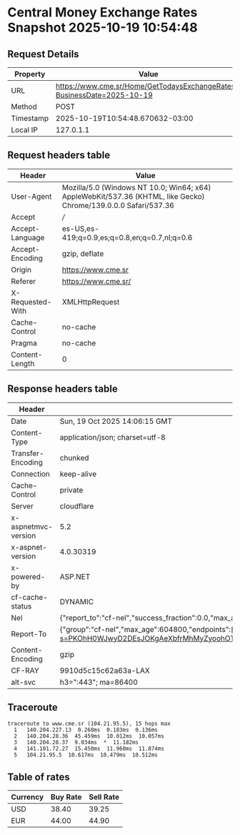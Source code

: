 # Central Money Exchange Rates Snapshot 2025-10-19 10:54:48
## Request Details

| Property | Value |
|----------|-------|
| URL | https://www.cme.sr/Home/GetTodaysExchangeRates/?BusinessDate=2025-10-19 |
| Method | POST |
| Timestamp | 2025-10-19T10:54:48.670632-03:00 |
| Local IP | 127.0.1.1 |
    
## Request headers table

| Header | Value |
|--------|-------|
| User-Agent | Mozilla/5.0 (Windows NT 10.0; Win64; x64) AppleWebKit/537.36 (KHTML, like Gecko) Chrome/139.0.0.0 Safari/537.36 |
| Accept | */* |
| Accept-Language | es-US,es-419;q=0.9,es;q=0.8,en;q=0.7,nl;q=0.6 |
| Accept-Encoding | gzip, deflate |
| Origin | https://www.cme.sr |
| Referer | https://www.cme.sr/ |
| X-Requested-With | XMLHttpRequest |
| Cache-Control | no-cache |
| Pragma | no-cache |
| Content-Length | 0 |

    
## Response headers table
| Header | Value |
|--------|-------|
| Date | Sun, 19 Oct 2025 14:06:15 GMT |
| Content-Type | application/json; charset=utf-8 |
| Transfer-Encoding | chunked |
| Connection | keep-alive |
| Cache-Control | private |
| Server | cloudflare |
| x-aspnetmvc-version | 5.2 |
| x-aspnet-version | 4.0.30319 |
| x-powered-by | ASP.NET |
| cf-cache-status | DYNAMIC |
| Nel | {"report_to":"cf-nel","success_fraction":0.0,"max_age":604800} |
| Report-To | {"group":"cf-nel","max_age":604800,"endpoints":[{"url":"https://a.nel.cloudflare.com/report/v4?s=PKOhH0WJwyD2DEsJOKgAeXbfrMhMyZyoohOTR%2Fumh1HknH97r3cxhW7qRJiwlwHwRazmCzXVSFypsdNTUoLaDHKGBhAWTV%2BFPdY%3D"}]} |
| Content-Encoding | gzip |
| CF-RAY | 9910d5c15c62a63a-LAX |
| alt-svc | h3=":443"; ma=86400 |

## Traceroute 

```
traceroute to www.cme.sr (104.21.95.5), 15 hops max
  1   140.204.227.13  0.268ms  0.183ms  0.136ms 
  2   140.204.28.36  45.459ms  10.012ms  10.057ms 
  3   140.204.28.37  9.034ms  *  11.182ms 
  4   141.101.72.27  15.450ms  11.960ms  11.874ms 
  5   104.21.95.5  10.617ms  10.479ms  10.512ms 

```


## Table of rates

| Currency | Buy Rate | Sell Rate |
|----------|----------|-----------|
| USD | 38.40 | 39.25 |
| EUR | 44.00 | 44.90 |
